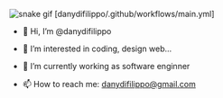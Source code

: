 ![snake gif](https://github.com/danydifilippo/danydifilippo/blob/output/github-contribution-grid-snake.gif)
[danydifilippo/.github/workflows/main.yml]

- 👋 Hi, I’m @danydifilippo
- 👀 I’m interested in coding, design web...
- 🌱 I’m currently working as software enginner 

- 📫 How to reach me: danydifilippo@gmail.com
